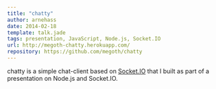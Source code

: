 ```yaml
---
title: "chatty"
author: arnehass
date: 2014-02-18
template: talk.jade
tags: presentation, JavaScript, Node.js, Socket.IO
url: http://megoth-chatty.herokuapp.com/
repository: https://github.com/megoth/chatty
---
```


chatty is a simple chat-client based on [Socket.IO](http://socket.io/) that I built as part of a presentation on Node.js and Socket.IO.